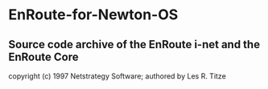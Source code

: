 # EnRoute-for-Newton-OS

## Source code archive of the EnRoute i-net and the EnRoute Core

copyright (c) 1997 Netstrategy Software; authored by Les R. Titze
